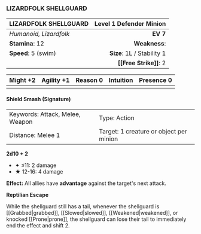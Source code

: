 ### LIZARDFOLK SHELLGUARD

| LIZARDFOLK SHELLGUARD  | **Level 1 Defender Minion** |
| :--------------------- | --------------------------: |
| *Humanoid, Lizardfolk* |                    **EV 7** |
| **Stamina**: 12        |               **Weakness**: |
| **Speed**: 5 (swim)    |  **Size**: 1L / Stability 1 |
|                        |      **[[Free Strike]]**: 2 |

| **Might** +2 | **Agility** +1 | **Reason** 0 | **Intuition** | **Presence** 0 |
| ------------ | -------------- | ------------ | ------------- | -------------- |
|              |                |              |               |                |

#### Shield Smash (Signature)

|                                 |                                         |
| :------------------------------ | :-------------------------------------- |
| Keywords: Attack, Melee, Weapon | Type: Action                            |
| Distance: Melee 1               | Target: 1 creature or object per minion |

**2d10 + 2**

- ✦ ≤11: 2 damage
- ★ 12-16: 4 damage

**Effect:** All allies have **advantage** against the target's next attack.

**Reptilian Escape**

While the shellguard still has a tail, whenever the shellguard is [[Grabbed|grabbed]], [[Slowed|slowed]], [[Weakened|weakened]], or knocked [[Prone|prone]], the shellguard can lose their tail to immediately end the effect and shift 2.
